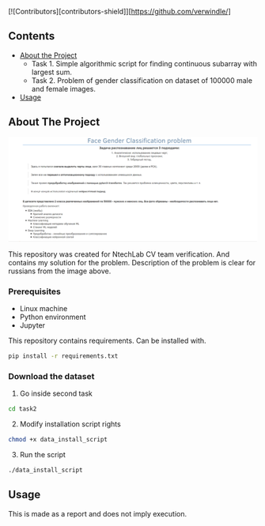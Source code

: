 [![Contributors][contributors-shield]][https://github.com/verwindle/]


<!-- CONTENTS -->
## Contents

* [About the Project](#about-the-project)
  * Task 1. Simple algorithmic script for finding continuous subarray with largest sum.
  * Task 2. Problem of gender classification on dataset of 100000 male and female images. 
* [Usage](#usage)



<!-- ABOUT THE PROJECT -->
## About The Project

![Task Screenshot](https://github.com/verwindle/faces_gender_classification/blob/master/title_sheet.png)

This repository was created for NtechLab CV team verification. And contains my solution for the problem. Description of the problem is clear for russians from the image above.

### Prerequisites

* Linux machine
* Python environment
* Jupyter

This repository contains requirements. Can be installed with.

```sh
pip install -r requirements.txt
```

### Download the dataset

1. Go inside second task
```sh
cd task2
```
2. Modify installation script rights
```sh
chmod +x data_install_script
```
3. Run the script
```sh
./data_install_script
```



<!-- USAGE -->
## Usage

This is made as a report and does not imply execution.

